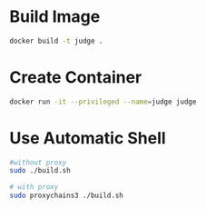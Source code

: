 # Build Image

```bash
docker build -t judge .
```


# Create Container

```bash
docker run -it --privileged --name=judge judge
```

# Use Automatic Shell

```bash
#without proxy
sudo ./build.sh

# with proxy
sudo proxychains3 ./build.sh
```
